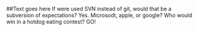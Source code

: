 
##Text goes here
If were used SVN instead of git, would that be a subversion of expectations?
Yes.
Microsodt, apple, or google?  Who would win in a hotdog eating contest?
GO!
